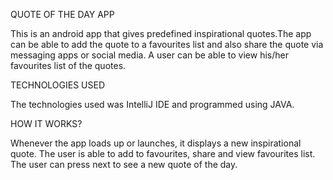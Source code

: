 QUOTE OF THE DAY APP

This is an android app that gives predefined inspirational quotes.The app can be able to add the quote to a favourites list and also share the quote via messaging apps or social media.
A user can be able to view his/her favourites list of the quotes.

TECHNOLOGIES USED

The technologies used was IntelliJ IDE and programmed using JAVA.

HOW IT WORKS?

Whenever the app loads up or launches, it displays a new inspirational quote.
The user is able to add to favourites, share and view favourites list.
The user can press next to see a new quote of the day.
